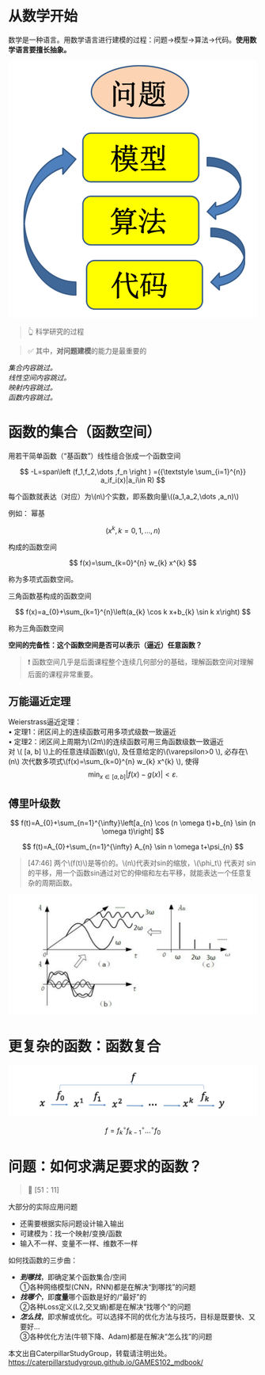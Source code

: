 # 从数学开始

数学是一种语言。用数学语言进行建模的过程：问题→模型->算法->代码。**使用数学语言要擅长抽象。**

![](../assets/1.PNG)
> &#x1F446; 科学研究的过程

> &#x2705; 其中，**对问题建模**的能力是最重要的

*集合内容跳过。*    
*线性空间内容跳过。*    
*映射内容跳过。*    
*函数内容跳过。*   

# 函数的集合（函数空间）

用若干简单函数（“基函数”）线性组合张成一个函数空间

$$
-L=span\left (f_1,f_2,\dots ,f_n \right ) =({\textstyle \sum_{i=1}^{n}} a_if_i(x)|a_i\in R)
$$

每个函数就表达（对应）为\\(n\\)个实数，即系数向量\\((a_1,a_2,\dots ,a_n)\\)

例如：
幂基

$$
   ( x^{k},k=0,1,\dots ,n )
$$ 

构成的函数空间

$$
f(x)=\sum_{k=0}^{n} w_{k} x^{k}
$$    

称为多项式函数空间。  

三角函数基构成的函数空间      

$$
f(x)=a_{0}+\sum_{k=1}^{n}\left(a_{k} \cos k x+b_{k} \sin k x\right)
$$

称为三角函数空间  

**空间的完备性：这个函数空间是否可以表示（逼近）任意函数？**


> &#x2757; 函数空间几乎是后面课程整个连续几何部分的基础，理解函数空间对理解后面的课程非常重要。



## 万能逼近定理

Weierstrass逼近定理：  
• 定理1：闭区间上的连续函数可用多项式级数一致逼近  
• 定理2：闭区间上周期为\\(2π\\)的连续函数可用三角函数级数一致逼近  
对 \\( [a, b]  \\)上的任意连续函数\\(g\\), 及任意给定的\\(\varepsilon>0 \\), 必存在\\(n\\) 次代数多项式\\(f(x)=\sum_{k=0}^{n} w_{k} x^{k} \\), 使得
$$
\min _{x \in[a, b]}|f(x)-g(x)|<\varepsilon.
$$  

## 傅里叶级数
$$
f(t)=A_{0}+\sum_{n=1}^{\infty}\left[a_{n} \cos (n \omega t)+b_{n} \sin (n \omega t)\right]
$$

$$
f(t)=A_{0}+\sum_{n=1}^{\infty} A_{n} \sin n \omega t+\psi_{n}
$$

> [47:46] 两个\\(f(t)\\)是等价的。\\(n\\)代表对sin的缩放，\\(\phi_t\\) 代表对 sin 的平移，用一个函数sin通过对它的伸缩和左右平移，就能表达一个任意复杂的周期函数。

![](../assets/47-1.png)

# 更复杂的函数：函数复合
![](../assets/48-1.png)  

$$
f=f_{k}{ }^{\circ} f_{k-1}{ }^{\circ} \ldots{ }^{\circ} f_{0}
$$ 

# 问题：如何求满足要求的函数？

> &#x1F50E; [51：11]  

大部分的实际应用问题   
- 还需要根据实际问题设计输入输出  
- 可建模为：找一个映射/变换/函数  
- 输入不一样、变量不一样、维数不一样  

如何找函数的三步曲：  
- ___到哪找___，即确定某个函数集合/空间  
①各种网络模型(CNN，RNN)都是在解决“到哪找”的问题  
- ___找哪个___，即**度量**哪个函数是好的/“最好”的  
②各种Loss定义(L2,交叉熵)都是在解决“找哪个”的问题   
- ___怎么找___，即求解或优化。可以选择不同的优化方法与技巧，目标是既要快、又要好…  
③各种优化方法(牛顿下降、Adam)都是在解决“怎么找”的问题  

本文出自CaterpillarStudyGroup，转载请注明出处。
https://caterpillarstudygroup.github.io/GAMES102_mdbook/
